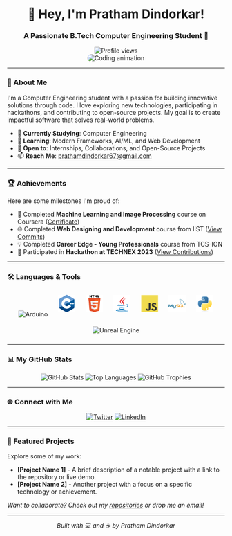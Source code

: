 <div align="center">
  <h1>👋 Hey, I'm Pratham Dindorkar!</h1>
  <h3>A Passionate B.Tech Computer Engineering Student 🚀</h3>
  <img src="https://komarev.com/ghpvc/?username=prathamdindorkar&style=flat-square&color=brightgreen" alt="Profile views" />
</div>

<div align="center">
  <img src="https://media.giphy.com/media/L1R1tvI9svkIWwpVYr/giphy.gif" width="400" alt="Coding animation" style="border-radius: 10px;" />
</div>

---

### 🌟 About Me
I'm a Computer Engineering student with a passion for building innovative solutions through code. I love exploring new technologies, participating in hackathons, and contributing to open-source projects. My goal is to create impactful software that solves real-world problems.

- 🔭 **Currently Studying**: Computer Engineering  
- 🌱 **Learning**: Modern Frameworks, AI/ML, and Web Development  
- 💼 **Open to**: Internships, Collaborations, and Open-Source Projects  
- 📫 **Reach Me**: [prathamdindorkar67@gmail.com](mailto:prathamdindorkar67@gmail.com)

---

### 🏆 Achievements
Here are some milestones I'm proud of:

- 🧠 Completed **Machine Learning and Image Processing** course on Coursera ([Certificate](https://thingqbator.s3.ap-south-1.amazonaws.com/1632803507703_PrathamDindorkar_course_Course-Excellence-Template.pdf))  
- 🌐 Completed **Web Designing and Development** course from IIST ([View Commits](https://github.com/PrathamDindorkar/PrathamDindorkar/commits?author=PrathamDindorkar))  
- 💡 Completed **Career Edge - Young Professionals** course from TCS-ION  
- 🏅 Participated in **Hackathon at TECHNEX 2023** ([View Contributions](https://github.com/PrathamDindorkar/PrathamDindorkar/commits?author=PrathamDindorkar))

---

### 🛠️ Languages & Tools
<p align="center">
  <img src="https://cdn.worldvectorlogo.com/logos/arduino-1.svg" alt="Arduino" width="40" height="40" style="margin: 10px;" />
  <img src="https://raw.githubusercontent.com/devicons/devicon/master/icons/cplusplus/cplusplus-original.svg" alt="C++" width="40" height="40" style="margin: 10px;" />
  <img src="https://raw.githubusercontent.com/devicons/devicon/master/icons/html5/html5-original-wordmark.svg" alt="HTML5" width="40" height="40" style="margin: 10px;" />
  <img src="https://raw.githubusercontent.com/devicons/devicon/master/icons/java/java-original.svg" alt="Java" width="40" height="40" style="margin: 10px;" />
  <img src="https://raw.githubusercontent.com/devicons/devicon/master/icons/javascript/javascript-original.svg" alt="JavaScript" width="40" height="40" style="margin: 10px;" />
  <img src="https://raw.githubusercontent.com/devicons/devicon/master/icons/mysql/mysql-original-wordmark.svg" alt="MySQL" width="40" height="40" style="margin: 10px;" />
  <img src="https://raw.githubusercontent.com/devicons/devicon/master/icons/python/python-original.svg" alt="Python" width="40" height="40" style="margin: 10px;" />
  <img src="https://raw.githubusercontent.com/kenangundogan/fontisto/036b7eca71aab1bef8e6a0518f7329f13ed62f6b/icons/svg/brand/unreal-engine.svg" alt="Unreal Engine" width="40" height="40" style="margin: 10px;" />
</p>

---

### 📊 My GitHub Stats
<div align="center">
  <img src="https://github-readme-stats.vercel.app/api?username=prathamdindorkar&show_icons=true&theme=radical&hide_border=true" alt="GitHub Stats" />
  <img src="https://github-readme-stats.vercel.app/api/top-langs?username=prathamdindorkar&show_icons=true&theme=radical&layout=compact&hide_border=true" alt="Top Languages" />
  <img src="https://github-profile-trophy.vercel.app/?username=prathamdindorkar&theme=radical&no-frame=true&margin-w=10" alt="GitHub Trophies" />
</div>

---

### 🌐 Connect with Me
<p align="center">
  <a href="https://twitter.com/pratham49783758" target="_blank"><img src="https://raw.githubusercontent.com/rahuldkjain/github-profile-readme-generator/master/src/images/icons/Social/twitter.svg" alt="Twitter" height="30" width="40" /></a>
  <a href="https://www.linkedin.com/in/pratham-d-22b53b1ab" target="_blank"><img src="https://raw.githubusercontent.com/rahuldkjain/github-profile-readme-generator/master/src/images/icons/Social/linked-in-alt.svg" alt="LinkedIn" height="30" width="40" /></a>
</p>

---

### 🚀 Featured Projects
Explore some of my work:

- **[Project Name 1]** - A brief description of a notable project with a link to the repository or live demo.
- **[Project Name 2]** - Another project with a focus on a specific technology or achievement.

*Want to collaborate? Check out my [repositories](https://github.com/PrathamDindorkar?tab=repositories) or drop me an email!*

---

<div align="center">
  <p><i>Built with 💻 and ☕ by Pratham Dindorkar</i></p>
</div>
